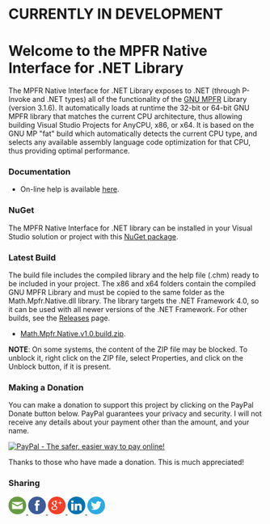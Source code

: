 
# CURRENTLY IN DEVELOPMENT

# Welcome to the MPFR Native Interface for .NET Library
The MPFR Native Interface for .NET Library exposes to .NET (through P-Invoke and .NET types) all of
the functionality of the [GNU MPFR](https://mpfrlib.org/) Library (version 3.1.6).
It automatically loads at runtime the 32-bit or 64-bit GNU MPFR library that matches the current CPU
architecture, thus allowing building Visual Studio Projects for AnyCPU, x86, or x64.
It is based on the GNU MP "fat" build which automatically detects the current CPU type, and selects
any available assembly language code optimization for that CPU, thus providing optimal performance. 

### Documentation

- On-line help is available [here](https://machinecognitis.github.io/Math.Mpfr.Native/).

### NuGet

The MPFR Native Interface for .NET library can be installed in your Visual Studio solution or project
with this [NuGet package](https://www.nuget.org/packages/Math.Mpfr.Native.NET/).

### Latest Build

The build file includes the compiled library and the help file (.chm) ready to be included in your project.
The x86 and x64 folders contain the compiled GNU MPFR Library and must be copied to the same folder as the
Math.Mpfr.Native.dll library. The library targets the .NET Framework 4.0, so it can be used with all newer
versions of the .NET Framework.
For other builds, see the [Releases](https://github.com/MachineCognitis/Math.Mpfr.Native/releases) page.

- [Math.Mpfr.Native.v1.0.build.zip](https://github.com/MachineCognitis/Math.Mpfr.Native/files/1464267/Math.Mpfr.Native.v1.0.build.zip).

**NOTE**: On some systems, the content of the ZIP file may be blocked. To unblock it, right click on the
ZIP file, select Properties, and click on the Unblock button, if it is present.

### Making a Donation

You can make a donation to support this project by clicking on the PayPal Donate button below.
PayPal guarantees your privacy and security. I will not receive any details about your payment
other than the amount, and your name.

<a href="https://www.paypal.com/cgi-bin/webscr?cmd=_s-xclick&hosted_button_id=WUQ6Q2QC8EVDA"><img src="https://www.paypalobjects.com/en_US/i/btn/btn_donate_LG.gif" border="0" alt="PayPal - The safer, easier way to pay online!"></a>

Thanks to those who have made a donation. This is much appreciated!

### Sharing

<div>
     <!-- Email --> 
    <a href="mailto:?Subject=C.math.NET%20Library&amp;Body=I%20saw%20this%20and%20thought%20of%20you!%20https://github.com/MachineCognitis/C.math.NET/" target="_blank"> 
        <img width="35" src="./docs/icons/mail.png" alt="Email" /> 
    </a> 
     <!-- Facebook --> 
    <a href="http://www.facebook.com/sharer.php?u=https://github.com/MachineCognitis/C.math.NET/" target="_blank"> 
        <img width="35"src="./docs/icons/facebook.png" alt="Facebook" /> 
    </a> 
     <!-- Google+ --> 
    <a href="https://plus.google.com/share?url=https://github.com/MachineCognitis/C.math.NET/" target="_blank"> 
        <img width="35"src="./docs/icons/google.png" alt="Google" /> 
    </a> 
     <!-- LinkedIn --> 
    <a href="http://www.linkedin.com/shareArticle?mini=true&amp;url=https://github.com/MachineCognitis/C.math.NET/" target="_blank"> 
        <img width="35"src="./docs/icons/linkedin.png" alt="LinkedIn" /> 
    </a> 
    <!-- Twitter --> 
    <a href="https://twitter.com/share?url=https://github.com/MachineCognitis/C.math.NET/" target="_blank"> 
        <img width="35"src="./docs/icons/twitter.png" alt="Twitter" /> 
    </a> 
</div>


